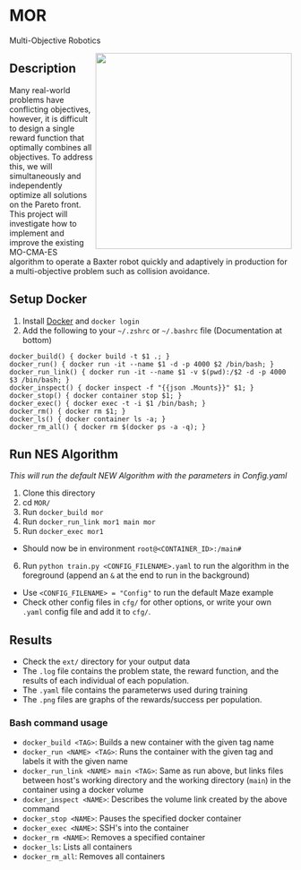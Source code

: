 # MOR
Multi-Objective Robotics

<img src="http://robomo.club/wp-content/uploads/2016/08/Baxter_1_Large.jpg" alt-text="Baxter Robot" width="350" align="right">

## Description
Many real-world problems have conflicting objectives, however, it is difficult to design a single reward function that optimally combines all objectives. To address this, we will simultaneously and independently optimize all solutions on the Pareto front. This project will investigate how to implement and improve the existing MO-CMA-ES algorithm to operate a Baxter robot quickly and adaptively in production for a multi-objective problem such as collision avoidance.

## Setup Docker
1. Install [Docker](https://docs.docker.com/engine/installation/) and `docker login`
2. Add the following to your `~/.zshrc` or `~/.bashrc` file (Documentation at bottom)
```
docker_build() { docker build -t $1 .; }
docker_run() { docker run -it --name $1 -d -p 4000 $2 /bin/bash; }
docker_run_link() { docker run -it --name $1 -v $(pwd):/$2 -d -p 4000 $3 /bin/bash; }
docker_inspect() { docker inspect -f "{{json .Mounts}}" $1; }
docker_stop() { docker container stop $1; }
docker_exec() { docker exec -t -i $1 /bin/bash; }
docker_rm() { docker rm $1; }
docker_ls() { docker container ls -a; }
docker_rm_all() { docker rm $(docker ps -a -q); }
```

## Run NES Algorithm
*This will run the default NEW Algorithm with the parameters in Config.yaml*
1. Clone this directory
2. cd `MOR/`
3. Run `docker_build mor`
4. Run `docker_run_link mor1 main mor`
5. Run `docker_exec mor1`
  - Should now be in environment `root@<CONTAINER_ID>:/main#`
6. Run `python train.py <CONFIG_FILENAME>.yaml` to run the algorithm in the foreground (append an `&` at the end to run in the background)
  - Use `<CONFIG_FILENAME> = "Config"` to run the default Maze example
  - Check other config files in `cfg/` for other options, or write your own `.yaml` config file and add it to `cfg/`.

## Results
- Check the `ext/` directory for your output data
- The `.log` file contains the problem state, the reward function, and the results of each individual of each population.
- The `.yaml` file contains the parameterws used during training
- The `.png` files are graphs of the rewards/success per population.

### Bash command usage
  - `docker_build <TAG>`: Builds a new container with the given tag name
  - `docker_run <NAME> <TAG>`: Runs the container with the given tag and labels it with the given name
  - `docker_run_link <NAME> main <TAG>`: Same as run above, but links files between host's working directory and the working directory (`main`) in the container using a docker volume
  - `docker_inspect <NAME>`: Describes the volume link created by the above command
  - `docker_stop <NAME>`: Pauses the specified docker container
  - `docker_exec <NAME>`: SSH's into the container
  - `docker_rm <NAME>`: Removes a specified container
  - `docker_ls`: Lists all containers
  - `docker_rm_all`: Removes all containers
